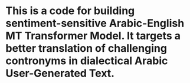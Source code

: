 # This is a code for building sentiment-sensitive Arabic-English MT Transformer Model. It targets a better translation of challenging contronyms in dialectical Arabic User-Generated Text.
